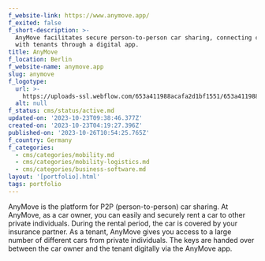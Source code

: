 ```yaml
---
f_website-link: https://www.anymove.app/
f_exited: false
f_short-description: >-
  AnyMove facilitates secure person-to-person car sharing, connecting car owners
  with tenants through a digital app.
title: AnyMove
f_location: Berlin
f_website-name: anymove.app
slug: anymove
f_logotype:
  url: >-
    https://uploads-ssl.webflow.com/653a411988acafa2d1bf1551/653a411988acafa2d1bf161e_64f85dd0ce75548f3a324bef_anymove.png
  alt: null
f_status: cms/status/active.md
updated-on: '2023-10-23T09:38:46.377Z'
created-on: '2023-10-23T04:19:27.396Z'
published-on: '2023-10-26T10:54:25.765Z'
f_country: Germany
f_categories:
  - cms/categories/mobility.md
  - cms/categories/mobility-logistics.md
  - cms/categories/business-software.md
layout: '[portfolio].html'
tags: portfolio
---
```


AnyMove is the platform for P2P (person-to-person) car sharing. At AnyMove, as a car owner, you can easily and securely rent a car to other private individuals. During the rental period, the car is covered by your insurance partner. As a tenant, AnyMove gives you access to a large number of different cars from private individuals. The keys are handed over between the car owner and the tenant digitally via the AnyMove app.
